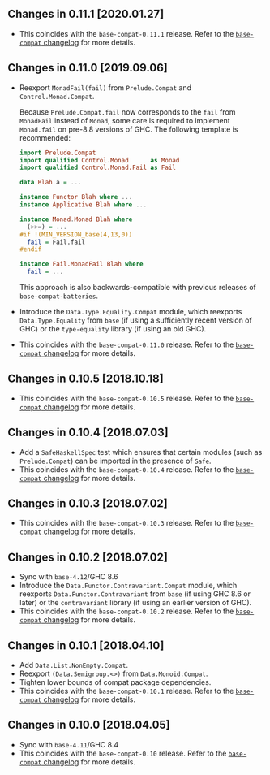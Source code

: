 ## Changes in 0.11.1 [2020.01.27]
 - This coincides with the `base-compat-0.11.1` release. Refer to the
   [`base-compat` changelog](https://github.com/haskell-compat/base-compat/blob/master/base-compat/CHANGES.markdown#changes-in-0111-20200127)
   for more details.

## Changes in 0.11.0 [2019.09.06]
 - Reexport `MonadFail(fail)` from `Prelude.Compat` and `Control.Monad.Compat`.

   Because `Prelude.Compat.fail` now corresponds to the `fail` from `MonadFail`
   instead of `Monad`, some care is required to implement `Monad.fail` on
   pre-8.8 versions of GHC. The following template is recommended:

   ```haskell
   import Prelude.Compat
   import qualified Control.Monad      as Monad
   import qualified Control.Monad.Fail as Fail

   data Blah a = ...

   instance Functor Blah where ...
   instance Applicative Blah where ...

   instance Monad.Monad Blah where
     (>>=) = ...
   #if !(MIN_VERSION_base(4,13,0))
     fail = Fail.fail
   #endif

   instance Fail.MonadFail Blah where
     fail = ...
   ```

   This approach is also backwards-compatible with previous releases of
   `base-compat-batteries`.

 - Introduce the `Data.Type.Equality.Compat` module, which
   reexports `Data.Type.Equality` from `base` (if using a sufficiently recent
   version of GHC) or the `type-equality` library (if using an old GHC).

 - This coincides with the `base-compat-0.11.0` release. Refer to the
   [`base-compat` changelog](https://github.com/haskell-compat/base-compat/blob/master/base-compat/CHANGES.markdown#changes-in-0110-20190906)
   for more details.

## Changes in 0.10.5 [2018.10.18]
 - This coincides with the `base-compat-0.10.5` release. Refer to the
   [`base-compat` changelog](https://github.com/haskell-compat/base-compat/blob/master/base-compat/CHANGES.markdown#changes-in-0105-20181018)
   for more details.

## Changes in 0.10.4 [2018.07.03]
 - Add a `SafeHaskellSpec` test which ensures that certain modules (such as
   `Prelude.Compat`) can be imported in the presence of `Safe`.
 - This coincides with the `base-compat-0.10.4` release. Refer to the
   [`base-compat` changelog](https://github.com/haskell-compat/base-compat/blob/master/base-compat/CHANGES.markdown#changes-in-0104-20180703)
   for more details.

## Changes in 0.10.3 [2018.07.02]
 - This coincides with the `base-compat-0.10.3` release. Refer to the
   [`base-compat` changelog](https://github.com/haskell-compat/base-compat/blob/master/base-compat/CHANGES.markdown#changes-in-0103-20180702)
   for more details.

## Changes in 0.10.2 [2018.07.02]
 - Sync with `base-4.12`/GHC 8.6
 - Introduce the `Data.Functor.Contravariant.Compat` module, which
   reexports `Data.Functor.Contravariant` from `base` (if using GHC 8.6 or
   later) or the `contravariant` library (if using an earlier version of GHC).
 - This coincides with the `base-compat-0.10.2` release. Refer to the
   [`base-compat` changelog](https://github.com/haskell-compat/base-compat/blob/master/base-compat/CHANGES.markdown#changes-in-0102-20180702)
   for more details.

## Changes in 0.10.1 [2018.04.10]
 - Add `Data.List.NonEmpty.Compat`.
 - Reexport `(Data.Semigroup.<>)` from `Data.Monoid.Compat`.
 - Tighten lower bounds of compat package dependencies.
 - This coincides with the `base-compat-0.10.1` release. Refer to the
   [`base-compat` changelog](https://github.com/haskell-compat/base-compat/blob/master/base-compat/CHANGES.markdown#changes-in-0101-20180410)
   for more details.

## Changes in 0.10.0 [2018.04.05]
 - Sync with `base-4.11`/GHC 8.4
 - This coincides with the `base-compat-0.10` release. Refer to the
   [`base-compat` changelog](https://github.com/haskell-compat/base-compat/blob/master/base-compat/CHANGES.markdown#changes-in-0100-20180405)
   for more details.
